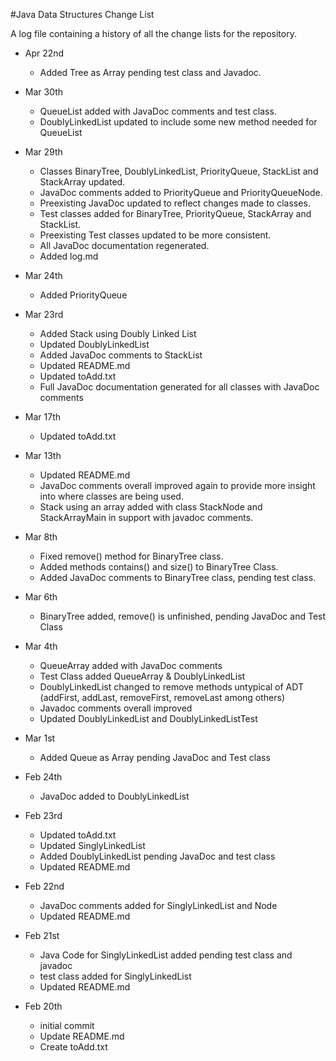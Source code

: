 #Java Data Structures Change List

A log file containing a history of all the change lists for the repository.

- Apr 22nd
    - Added Tree as Array pending test class and Javadoc.

- Mar 30th
    - QueueList added with JavaDoc comments and test class.
    - DoublyLinkedList updated to include some new method needed for QueueList


- Mar 29th
    - Classes BinaryTree, DoublyLinkedList, PriorityQueue, StackList and StackArray updated.
    - JavaDoc comments added to PriorityQueue and PriorityQueueNode.
    - Preexisting JavaDoc updated to reflect changes made to classes.
    - Test classes added for BinaryTree, PriorityQueue, StackArray and StackList.
    - Preexisting Test classes updated to be more consistent.
    - All JavaDoc documentation regenerated.
    - Added log.md


- Mar 24th
    - Added PriorityQueue


- Mar 23rd
    - Added Stack using Doubly Linked List
    - Updated DoublyLinkedList
    - Added JavaDoc comments to StackList
    - Updated README.md
    - Updated toAdd.txt
    - Full JavaDoc documentation generated for all classes with JavaDoc comments


- Mar 17th
    - Updated toAdd.txt


- Mar 13th
    - Updated README.md
    - JavaDoc comments overall improved again to provide more insight into where classes are being used.
    - Stack using an array added with class StackNode and StackArrayMain in support with javadoc comments.


- Mar 8th
    - Fixed remove() method for BinaryTree class.
    - Added methods contains() and size() to BinaryTree Class.
    - Added JavaDoc comments to BinaryTree class, pending test class.


- Mar 6th
    - BinaryTree added, remove() is unfinished, pending JavaDoc and Test Class


- Mar 4th
    - QueueArray added with JavaDoc comments
    - Test Class added QueueArray & DoublyLinkedList
    - DoublyLinkedList changed to remove methods untypical of ADT (addFirst, addLast, removeFirst, removeLast among others)
    - Javadoc comments overall improved
    - Updated DoublyLinkedList and DoublyLinkedListTest


- Mar 1st
    - Added Queue as Array pending JavaDoc and Test class


- Feb 24th
    - JavaDoc added to DoublyLinkedList


- Feb 23rd
    - Updated toAdd.txt 
    - Updated SinglyLinkedList
    - Added DoublyLinkedList pending JavaDoc and test class
    - Updated README.md


- Feb 22nd
    - JavaDoc comments added for SinglyLinkedList and Node
    - Updated README.md


- Feb 21st
    - Java Code for SinglyLinkedList added pending test class and javadoc
    - test class added for SinglyLinkedList
    - Updated README.md
    

- Feb 20th
    - initial commit
    - Update README.md
    - Create toAdd.txt
